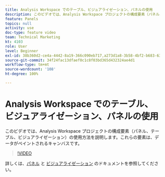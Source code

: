 ```yaml
---
title: Analysis Workspace でのテーブル、ビジュアライゼーション、パネルの使用
description: このビデオでは、Analysis Workspace プロジェクトの構成要素（パネル、テーブル、ビジュアライゼーション）の使用方法を説明します。これらの要素は、データがペイントされるキャンバスです。
feature: Panels
topics: null
activity: use
doc-type: feature video
team: Technical Marketing
kt: 4103
role: User
level: Beginner
exl-id: 38b360d2-ce4a-4442-8a19-366c090eb717,a273d1a8-3b58-4bf2-b683-638d26a1cc4e
source-git-commit: 34f24fac13dfaef0c1c8f03bd365d432324ae4d1
workflow-type: tm+mt
source-wordcount: '108'
ht-degree: 100%

---
```


# Analysis Workspace でのテーブル、ビジュアライゼーション、パネルの使用

このビデオでは、Analysis Workspace プロジェクトの構成要素（パネル、テーブル、ビジュアライゼーション）の使用方法を説明します。これらの要素は、データがペイントされるキャンバスです。

>[!VIDEO](https://video.tv.adobe.com/v/30369/?quality=12)

詳しくは、[パネル](https://experienceleague.adobe.com/docs/analytics/analyze/analysis-workspace/panels/panels.html?lang=ja) と [ビジュアライゼーション](https://experienceleague.adobe.com/docs/analytics/analyze/analysis-workspace/visualizations/freeform-analysis-visualizations.html?lang=ja) のドキュメントを参照してください。
